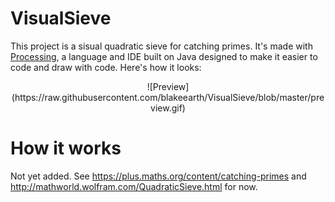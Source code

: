 # VisualSieve
This project is a sisual quadratic sieve for catching primes. It's made with [Processing](https://processing.org/), a language and IDE built on Java designed to make it easier to code and draw with code. Here's how it looks:
<center>![Preview](https://raw.githubusercontent.com/blakeearth/VisualSieve/blob/master/preview.gif)</center>

# How it works
Not yet added. See https://plus.maths.org/content/catching-primes and http://mathworld.wolfram.com/QuadraticSieve.html for now.
